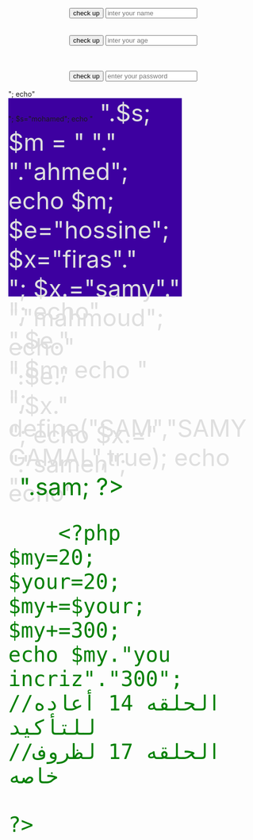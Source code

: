 <!doctype html>
<html>
<head>
<meta charset="utf-8">
<title>samy gamal</title>
</head>
<link rel="alternate stylesheet" href="log.css">
<body>
	<script type="text/jscript">
	
	alert("ميه مسا أمعلمين الويب");
	
 prompt("أسم الشبح",alert("اكتب أسمك يازوق"));
 alert("نورت يانجم");
	</script>
	
<center>
<div id="sss"></div>
<button onClick="sam()">check up</button>
<input type="text" id="in" placeholder="inter your name" autocomplete="off">
<br><br><br>
<div id="x"></div>
<button onClick="sam2()">check up</button>
<input type="text" id="in2" placeholder="inter your age">
<br><br><br>
<br><div id="x2"></div>
<button onClick="sam3()">check up</button>
<input type= "password" id="in3" placeholder="enter your password">
<br><br>
<div id="x3"></div>
<font color="#159C00" size="+3" id="fo"></font>
</center>

<?php
	
	echo"<div style='width: 350px; height: 400; background-color: #3D00A0'>";
	echo"<div style='width: 350px; height: 400; background-color: #3D00A0'>";
$s="mohamed";
	echo "<font size='+5' color='#DFDFDF'>
".$s;
	$m = "<font size='+5' color='#DFDFDF'>
"."<br>"."ahmed";
	echo $m;
	$e="hossine";
	$x="firas"."<br>";
	$x.="samy"."<br>"."mahmoud";
	echo"<br>".$e."<br>".$x."<br>";
	echo $x.="<br>"."sameh";
	echo"</div>";
	echo"<br>".$e."<br>".$m;
	echo "<br>";
	define("SAM","SAMYGAMAL",true);
	echo "<font color=green>".sam;
		?>
		<?php
	$my=20;
	$your=20;
	$my+=$your;
	$my+=300;
	echo $my."you incriz"."300";
	//الحلقه 14 أعاده للتأكيد
	//الحلقه 17 لظروف خاصه
	
	?>
	
	

</body>
<script src="log.js" type="text/jscript"></script>
</html>
